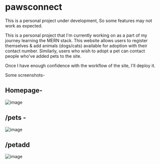 # pawsconnect

This is a personal project under development, So some features may not work as expected.

This is a personal project that I'm currently working on as a part of my journey learning the MERN stack. This website allows users to register themselves & add animals (dogs/cats) available for adoption with their contact number. Similarly, users who wish to adopt a pet can contact people who've added pets to the site. 

Once I have enough confidence with the workflow of the site, I'll deploy it.

Some screenshots-

## Homepage- 
![image](https://github.com/ShaunDaniel/pawsconnect/assets/73394707/850f9377-67c4-421a-91e0-025570d1d31d)


## /pets - 

![image](https://github.com/ShaunDaniel/pawsconnect/assets/73394707/d68c9963-4910-4b32-81c2-913d6dc4482b)

## /petadd

![image](https://github.com/ShaunDaniel/pawsconnect/assets/73394707/b93de8c9-bd7f-4992-a0aa-790534795e03)



